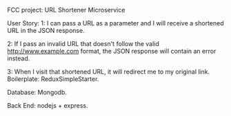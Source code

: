 FCC project: URL Shortener Microservice

User Story:
1: I can pass a URL as a parameter and I will receive a shortened URL in the JSON response.

2: If I pass an invalid URL that doesn't follow the valid http://www.example.com format, the JSON response will contain an error instead.

3: When I visit that shortened URL, it will redirect me to my original link.
Boilerplate: ReduxSimpleStarter.

Database: Mongodb.

Back End: nodejs + express.
